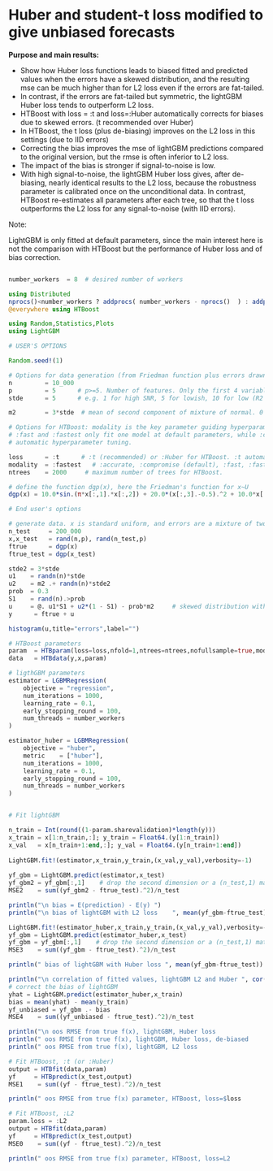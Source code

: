 # Huber and student-t loss modified to give unbiased forecasts

**Purpose and main results:**

- Show how Huber loss functions leads to biased fitted and predicted values when the errors have a skewed distribution,
  and the resulting mse can be much higher than for L2 loss even if the errors are fat-tailed.
- In contrast, if the errors are fat-tailed but symmetric, the lightGBM Huber loss tends to outperform L2 loss.
- HTBoost with loss = :t and loss=:Huber automatically corrects for biases due to skewed errors. (t recommended over Huber)
- In HTBoost, the t loss (plus de-biasing) improves on the L2 loss in this settings (due to IID errors) 
- Correcting the bias improves the mse of lightGBM predictions compared to the original version, but
  the rmse is often inferior to L2 loss. 
- The impact of the bias is stronger if signal-to-noise is low. 
- With high signal-to-noise, the lightGBM Huber loss gives, after de-biasing, nearly identical results to the L2 loss, because the 
  robustness parameter is calibrated once on the unconditional data. In contrast, HTBoost re-estimates all parameters
  after each tree, so that the t loss outperforms the L2 loss for any signal-to-noise (with IID errors). 

Note:

LightGBM is only fitted at default parameters, since the main interest here is not the comparison with HTBoost but 
the performance of Huber loss and of bias correction. 

```julia 

number_workers  = 8  # desired number of workers

using Distributed
nprocs()<number_workers ? addprocs( number_workers - nprocs()  ) : addprocs(0)
@everywhere using HTBoost

using Random,Statistics,Plots
using LightGBM

# USER'S OPTIONS 

Random.seed!(1)

# Options for data generation (from Friedman function plus errors drawn from a mixture of two Gaussian) 
n         = 10_000
p         = 5      # p>=5. Number of features. Only the first 4 variables are used in the function f(x) below 
stde      = 5      # e.g. 1 for high SNR, 5 for lowish, 10 for low (R2 around 4%) 

m2        = 3*stde  # mean of second component of mixture of normal. 0 for symmetric fat tails, 3*stde for skewed

# Options for HTBoost: modality is the key parameter guiding hyperparameter tuning and learning rate.
# :fast and :fastest only fit one model at default parameters, while :compromise and :accurate perform
# automatic hyperparameter tuning. 

loss      = :t      # :t (recommended) or :Huber for HTBoost. :t automatically estimates degrees of freedom and can recover a Gaussian 
modality  = :fastest   # :accurate, :compromise (default), :fast, :fastest
ntrees    = 2000     # maximum number of trees for HTBoost. 

# define the function dgp(x), here the Friedman's function for x~U  
dgp(x) = 10.0*sin.(π*x[:,1].*x[:,2]) + 20.0*(x[:,3].-0.5).^2 + 10.0*x[:,4] + 5.0*x[:,5]

# End user's options 

# generate data. x is standard uniform, and errors are a mixture of two normals, with right skew
n_test     = 200_000
x,x_test   = rand(n,p), rand(n_test,p)
ftrue      = dgp(x)
ftrue_test = dgp(x_test)

stde2 = 3*stde
u1    = randn(n)*stde
u2    = m2 .+ randn(n)*stde2
prob  = 0.3
S1    = rand(n).>prob 
u     = @. u1*S1 + u2*(1 - S1) - prob*m2     # skewed distribution with zero mean  
y      = ftrue + u

histogram(u,title="errors",label="")

# HTBoost parameters
param  = HTBparam(loss=loss,nfold=1,ntrees=ntrees,nofullsample=true,modality=modality,verbose=:Off)
data   = HTBdata(y,x,param)

# ligthGBM parameters 
estimator = LGBMRegression(
    objective = "regression",
    num_iterations = 1000,
    learning_rate = 0.1,
    early_stopping_round = 100,
    num_threads = number_workers
)

estimator_huber = LGBMRegression(
    objective = "huber",
    metric    = ["huber"],
    num_iterations = 1000,
    learning_rate = 0.1,
    early_stopping_round = 100,
    num_threads = number_workers
)


# Fit lightGBM 

n_train = Int(round((1-param.sharevalidation)*length(y)))
x_train = x[1:n_train,:]; y_train = Float64.(y[1:n_train])
x_val   = x[n_train+1:end,:]; y_val = Float64.(y[n_train+1:end])
    
LightGBM.fit!(estimator,x_train,y_train,(x_val,y_val),verbosity=-1)
    
yf_gbm = LightGBM.predict(estimator,x_test)
yf_gbm2 = yf_gbm[:,1]    # drop the second dimension or a (n_test,1) matrix 
MSE2    = sum((yf_gbm2 - ftrue_test).^2)/n_test

println("\n bias = E(prediction) - E(y) ")
println("\n bias of lightGBM with L2 loss    ", mean(yf_gbm-ftrue_test))

LightGBM.fit!(estimator_huber,x_train,y_train,(x_val,y_val),verbosity=-1)
yf_gbm = LightGBM.predict(estimator_huber,x_test)
yf_gbm = yf_gbm[:,1]    # drop the second dimension or a (n_test,1) matrix 
MSE3    = sum((yf_gbm - ftrue_test).^2)/n_test

println(" bias of lightGBM with Huber loss ", mean(yf_gbm-ftrue_test))

println("\n correlation of fitted values, lightGBM L2 and Huber ", cor(yf_gbm,yf_gbm2))
# correct the bias of lightGBM 
yhat = LightGBM.predict(estimator_huber,x_train)
bias = mean(yhat) - mean(y_train)
yf_unbiased = yf_gbm .- bias 
MSE4    = sum((yf_unbiased - ftrue_test).^2)/n_test

println("\n oos RMSE from true f(x), lightGBM, Huber loss                    ", sqrt(MSE3) )
println(" oos RMSE from true f(x), lightGBM, Huber loss, de-biased         ", sqrt(MSE4) )
println(" oos RMSE from true f(x), lightGBM, L2 loss                       ", sqrt(MSE2) )

# Fit HTBoost, :t (or :Huber) 
output = HTBfit(data,param)
yf     = HTBpredict(x_test,output)  
MSE1    = sum((yf - ftrue_test).^2)/n_test

println(" oos RMSE from true f(x) parameter, HTBoost, loss=$loss            ", sqrt(MSE1) )

# Fit HTBoost, :L2 
param.loss = :L2 
output = HTBfit(data,param)
yf     = HTBpredict(x_test,output)  
MSE0    = sum((yf - ftrue_test).^2)/n_test

println(" oos RMSE from true f(x) parameter, HTBoost, loss=L2           ", sqrt(MSE0) )

```
